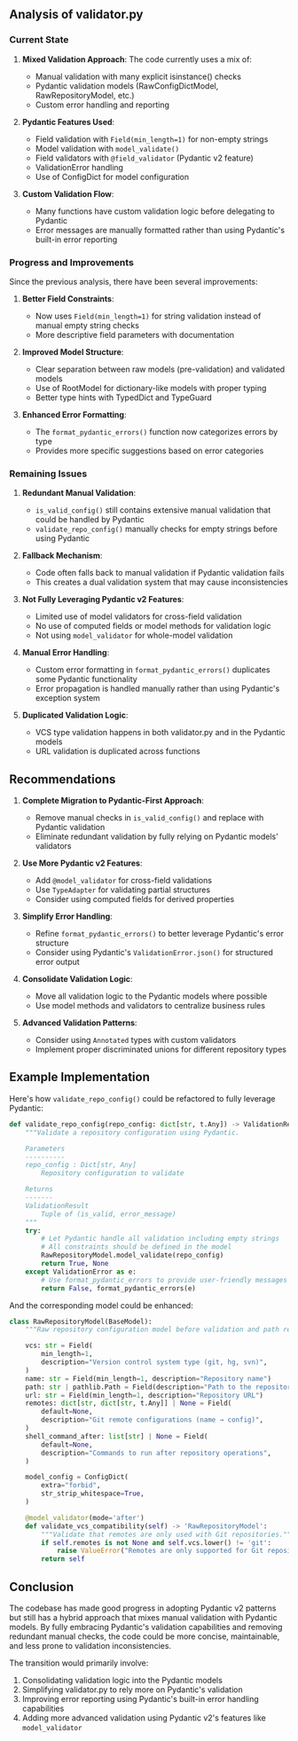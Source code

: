 ## Analysis of validator.py

### Current State

1. **Mixed Validation Approach**: The code currently uses a mix of:
   - Manual validation with many explicit isinstance() checks
   - Pydantic validation models (RawConfigDictModel, RawRepositoryModel, etc.)
   - Custom error handling and reporting

2. **Pydantic Features Used**:
   - Field validation with `Field(min_length=1)` for non-empty strings
   - Model validation with `model_validate()`
   - Field validators with `@field_validator` (Pydantic v2 feature)
   - ValidationError handling
   - Use of ConfigDict for model configuration

3. **Custom Validation Flow**:
   - Many functions have custom validation logic before delegating to Pydantic
   - Error messages are manually formatted rather than using Pydantic's built-in error reporting

### Progress and Improvements

Since the previous analysis, there have been several improvements:

1. **Better Field Constraints**:
   - Now uses `Field(min_length=1)` for string validation instead of manual empty string checks
   - More descriptive field parameters with documentation

2. **Improved Model Structure**:
   - Clear separation between raw models (pre-validation) and validated models
   - Use of RootModel for dictionary-like models with proper typing
   - Better type hints with TypedDict and TypeGuard

3. **Enhanced Error Formatting**:
   - The `format_pydantic_errors()` function now categorizes errors by type
   - Provides more specific suggestions based on error categories

### Remaining Issues

1. **Redundant Manual Validation**: 
   - `is_valid_config()` still contains extensive manual validation that could be handled by Pydantic
   - `validate_repo_config()` manually checks for empty strings before using Pydantic

2. **Fallback Mechanism**:
   - Code often falls back to manual validation if Pydantic validation fails
   - This creates a dual validation system that may cause inconsistencies

3. **Not Fully Leveraging Pydantic v2 Features**:
   - Limited use of model validators for cross-field validation
   - No use of computed fields or model methods for validation logic
   - Not using `model_validator` for whole-model validation

4. **Manual Error Handling**:
   - Custom error formatting in `format_pydantic_errors()` duplicates some Pydantic functionality
   - Error propagation is handled manually rather than using Pydantic's exception system

5. **Duplicated Validation Logic**:
   - VCS type validation happens in both validator.py and in the Pydantic models
   - URL validation is duplicated across functions

## Recommendations

1. **Complete Migration to Pydantic-First Approach**:
   - Remove manual checks in `is_valid_config()` and replace with Pydantic validation
   - Eliminate redundant validation by fully relying on Pydantic models' validators

2. **Use More Pydantic v2 Features**:
   - Add `@model_validator` for cross-field validations
   - Use `TypeAdapter` for validating partial structures
   - Consider using computed fields for derived properties

3. **Simplify Error Handling**:
   - Refine `format_pydantic_errors()` to better leverage Pydantic's error structure
   - Consider using Pydantic's `ValidationError.json()` for structured error output

4. **Consolidate Validation Logic**:
   - Move all validation logic to the Pydantic models where possible
   - Use model methods and validators to centralize business rules

5. **Advanced Validation Patterns**:
   - Consider using `Annotated` types with custom validators
   - Implement proper discriminated unions for different repository types

## Example Implementation

Here's how `validate_repo_config()` could be refactored to fully leverage Pydantic:

```python
def validate_repo_config(repo_config: dict[str, t.Any]) -> ValidationResult:
    """Validate a repository configuration using Pydantic.

    Parameters
    ----------
    repo_config : Dict[str, Any]
        Repository configuration to validate

    Returns
    -------
    ValidationResult
        Tuple of (is_valid, error_message)
    """
    try:
        # Let Pydantic handle all validation including empty strings
        # All constraints should be defined in the model
        RawRepositoryModel.model_validate(repo_config)
        return True, None
    except ValidationError as e:
        # Use format_pydantic_errors to provide user-friendly messages
        return False, format_pydantic_errors(e)
```

And the corresponding model could be enhanced:

```python
class RawRepositoryModel(BaseModel):
    """Raw repository configuration model before validation and path resolution."""

    vcs: str = Field(
        min_length=1,
        description="Version control system type (git, hg, svn)",
    )
    name: str = Field(min_length=1, description="Repository name")
    path: str | pathlib.Path = Field(description="Path to the repository")
    url: str = Field(min_length=1, description="Repository URL")
    remotes: dict[str, dict[str, t.Any]] | None = Field(
        default=None,
        description="Git remote configurations (name → config)",
    )
    shell_command_after: list[str] | None = Field(
        default=None,
        description="Commands to run after repository operations",
    )

    model_config = ConfigDict(
        extra="forbid",
        str_strip_whitespace=True,
    )

    @model_validator(mode='after')
    def validate_vcs_compatibility(self) -> 'RawRepositoryModel':
        """Validate that remotes are only used with Git repositories."""
        if self.remotes is not None and self.vcs.lower() != 'git':
            raise ValueError("Remotes are only supported for Git repositories")
        return self
```

## Conclusion

The codebase has made good progress in adopting Pydantic v2 patterns but still has a hybrid approach that mixes manual validation with Pydantic models. By fully embracing Pydantic's validation capabilities and removing redundant manual checks, the code could be more concise, maintainable, and less prone to validation inconsistencies.

The transition would primarily involve:
1. Consolidating validation logic into the Pydantic models
2. Simplifying validator.py to rely more on Pydantic's validation
3. Improving error reporting using Pydantic's built-in error handling capabilities
4. Adding more advanced validation using Pydantic v2's features like `model_validator` 